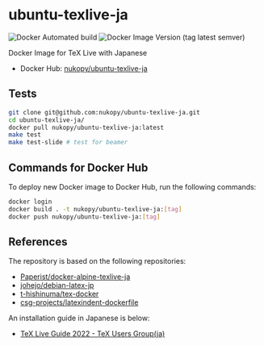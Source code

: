 # ubuntu-texlive-ja

![Docker Automated build](https://img.shields.io/docker/automated/nukopy/ubuntu-texlive-ja) ![Docker Image Version (tag latest semver)](https://img.shields.io/docker/v/nukopy/ubuntu-texlive-ja/texlive2022)

Docker Image for TeX Live with Japanese

- Docker Hub: [nukopy/ubuntu-texlive-ja](https://hub.docker.com/repository/docker/nukopy/ubuntu-texlive-ja)

## Tests

```sh
git clone git@github.com:nukopy/ubuntu-texlive-ja.git
cd ubuntu-texlive-ja/
docker pull nukopy/ubuntu-texlive-ja:latest
make test
make test-slide # test for beamer
```

## Commands for Docker Hub

To deploy new Docker image to Docker Hub, run the following commands:

```sh
docker login
docker build . -t nukopy/ubuntu-texlive-ja:[tag]
docker push nukopy/ubuntu-texlive-ja:[tag]
```

## References

The repository is based on the following repositories:

- [Paperist/docker-alpine-texlive-ja](https://github.com/Paperist/docker-alpine-texlive-ja)
- [johejo/debian-latex-jp](https://github.com/johejo/debian-latex-jp)
- [t-hishinuma/tex-docker](https://github.com/t-hishinuma/tex-docker)
- [csg-projects/latexindent-dockerfile](https://github.com/csg-projects/latexindent-dockerfile)

An installation guide in Japanese is below:

- [TeX Live Guide 2022 - TeX Users Group(ja)](https://tug.org/texlive/doc/texlive-ja/texlive-ja.pdf)
